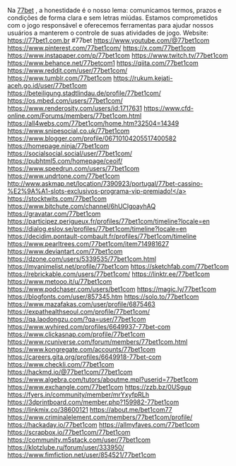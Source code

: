 Na <a href="https://77bet1.com.br">77bet</a> , a honestidade é o nosso lema: comunicamos termos, prazos e condições de forma clara e sem letras miúdas. Estamos comprometidos com o jogo responsável e oferecemos ferramentas para ajudar nossos usuários a manterem o controle de suas atividades de jogo.
Website: <a href="https://77bet1.com.br">https://77bet1.com.br</a>
#77bet
<a href="https://www.youtube.com/@77bet1com">https://www.youtube.com/@77bet1com</a>
<a href="https://www.pinterest.com/77bet1com/">https://www.pinterest.com/77bet1com/</a>
<a href="https://x.com/77bet1com">https://x.com/77bet1com</a>
<a href="https://www.instapaper.com/p/77bet1com">https://www.instapaper.com/p/77bet1com</a>
<a href="https://www.twitch.tv/77bet1com">https://www.twitch.tv/77bet1com</a>
<a href="https://www.behance.net/77betcom1">https://www.behance.net/77betcom1</a>
<a href="https://qiita.com/77bet1com">https://qiita.com/77bet1com</a>
<a href="https://www.reddit.com/user/77bet1com/">https://www.reddit.com/user/77bet1com/</a>
<a href="https://www.tumblr.com/77bet1com">https://www.tumblr.com/77bet1com</a>
<a href="https://rukum.kejati-aceh.go.id/user/77bet1com">https://rukum.kejati-aceh.go.id/user/77bet1com</a>
<a href="https://beteiligung.stadtlindau.de/profile/77bet1com/">https://beteiligung.stadtlindau.de/profile/77bet1com/</a>
<a href="https://os.mbed.com/users/77bet1com/">https://os.mbed.com/users/77bet1com/</a>
<a href="https://www.renderosity.com/users/id:1717631">https://www.renderosity.com/users/id:1717631</a>
<a href="https://www.cfd-online.com/Forums/members/77bet1com.html">https://www.cfd-online.com/Forums/members/77bet1com.html</a>
<a href="https://all4webs.com/77bet1com/home.htm?32504=14349">https://all4webs.com/77bet1com/home.htm?32504=14349</a>
<a href="https://www.snipesocial.co.uk/77bet1com">https://www.snipesocial.co.uk/77bet1com</a>
<a href="https://www.blogger.com/profile/06710104205517400582">https://www.blogger.com/profile/06710104205517400582</a>
<a href="https://homepage.ninja/77bet1com">https://homepage.ninja/77bet1com</a>
<a href="https://socialsocial.social/user/77bet1com/">https://socialsocial.social/user/77bet1com/</a>
<a href="https://pubhtml5.com/homepage/ceoif/">https://pubhtml5.com/homepage/ceoif/</a>
<a href="https://www.speedrun.com/users/77bet1com">https://www.speedrun.com/users/77bet1com</a>
<a href="https://www.undrtone.com/77bet1com">https://www.undrtone.com/77bet1com</a>
<a href="http://www.askmap.net/location/7390923/portugal/77bet-cassino-%E2%9A%A1-slots-exclusivos-programa-vip-premiado!">http://www.askmap.net/location/7390923/portugal/77bet-cassino-%E2%9A%A1-slots-exclusivos-programa-vip-premiado!</a>
<a href="https://stocktwits.com/77bet1com">https://stocktwits.com/77bet1com</a>
<a href="https://www.bitchute.com/channel/6hUClgoayhAQ">https://www.bitchute.com/channel/6hUClgoayhAQ</a>
<a href="https://gravatar.com/77bet1com">https://gravatar.com/77bet1com</a>
<a href="https://participez.perigueux.fr/profiles/77bet1com/timeline?locale=en">https://participez.perigueux.fr/profiles/77bet1com/timeline?locale=en</a>
<a href="https://dialog.eslov.se/profiles/77bet1com/timeline?locale=en">https://dialog.eslov.se/profiles/77bet1com/timeline?locale=en</a>
<a href="https://decidim.pontault-combault.fr/profiles/77bet1com/timeline">https://decidim.pontault-combault.fr/profiles/77bet1com/timeline</a>
<a href="https://www.pearltrees.com/77bet1com/item714981627">https://www.pearltrees.com/77bet1com/item714981627</a>
<a href="https://www.deviantart.com/77bet1com">https://www.deviantart.com/77bet1com</a>
<a href="https://dzone.com/users/5339535/77bet1com.html">https://dzone.com/users/5339535/77bet1com.html</a>
<a href="https://myanimelist.net/profile/77bet1com">https://myanimelist.net/profile/77bet1com</a>
<a href="https://sketchfab.com/77bet1com">https://sketchfab.com/77bet1com</a>
<a href="https://rebrickable.com/users/77bet1com/">https://rebrickable.com/users/77bet1com/</a>
<a href="https://linktr.ee/77bet1com">https://linktr.ee/77bet1com</a>
<a href="https://www.metooo.it/u/77bet1com">https://www.metooo.it/u/77bet1com</a>
<a href="https://www.podchaser.com/users/bet1com">https://www.podchaser.com/users/bet1com</a>
<a href="https://magic.ly/77bet1com">https://magic.ly/77bet1com</a>
<a href="https://blogfonts.com/user/857345.htm">https://blogfonts.com/user/857345.htm</a>
<a href="https://solo.to/77bet1com">https://solo.to/77bet1com</a>
<a href="https://www.mazafakas.com/user/profile/6875463">https://www.mazafakas.com/user/profile/6875463</a>
<a href="https://expathealthseoul.com/profile/77bet1com/">https://expathealthseoul.com/profile/77bet1com/</a>
<a href="https://qa.laodongzu.com/?qa=user/77bet1com">https://qa.laodongzu.com/?qa=user/77bet1com</a>
<a href="https://www.wvhired.com/profiles/6649937-77bet-com">https://www.wvhired.com/profiles/6649937-77bet-com</a>
<a href="https://www.clickasnap.com/profile/77bet1com">https://www.clickasnap.com/profile/77bet1com</a>
<a href="https://www.rcuniverse.com/forum/members/77bet1com.html">https://www.rcuniverse.com/forum/members/77bet1com.html</a>
<a href="https://www.kongregate.com/accounts/77bet1com">https://www.kongregate.com/accounts/77bet1com</a>
<a href="https://careers.gita.org/profiles/6649918-77bet-com">https://careers.gita.org/profiles/6649918-77bet-com</a>
<a href="https://www.checkli.com/77bet1com">https://www.checkli.com/77bet1com</a>
<a href="https://hackmd.io/@77bet1com/77bet1com">https://hackmd.io/@77bet1com/77bet1com</a>
<a href="https://www.algebra.com/tutors/aboutme.mpl?userid=77bet1com">https://www.algebra.com/tutors/aboutme.mpl?userid=77bet1com</a>
<a href="https://www.exchangle.com/77bet1com">https://www.exchangle.com/77bet1com</a>
<a href="https://zzb.bz/0USgup">https://zzb.bz/0USgup</a>
<a href="https://fyers.in/community/member/mrYxyfpRLh">https://fyers.in/community/member/mrYxyfpRLh</a>
<a href="https://3dprintboard.com/member.php?159982-77bet1com">https://3dprintboard.com/member.php?159982-77bet1com</a>
<a href="https://linkmix.co/38600121">https://linkmix.co/38600121</a>
<a href="https://about.me/bet1com77">https://about.me/bet1com77</a>
<a href="https://www.criminalelement.com/members/77bet1com/profile/">https://www.criminalelement.com/members/77bet1com/profile/</a>
<a href="https://hackaday.io/77bet1com">https://hackaday.io/77bet1com</a>
<a href="https://allmyfaves.com/77bet1com">https://allmyfaves.com/77bet1com</a>
<a href="https://scrapbox.io/77bet1com/77bet1com">https://scrapbox.io/77bet1com/77bet1com</a>
<a href="https://community.m5stack.com/user/77bet1com">https://community.m5stack.com/user/77bet1com</a>
<a href="https://klotzlube.ru/forum/user/333950/">https://klotzlube.ru/forum/user/333950/</a>
<a href="https://www.fimfiction.net/user/854521/77bet1com">https://www.fimfiction.net/user/854521/77bet1com</a>